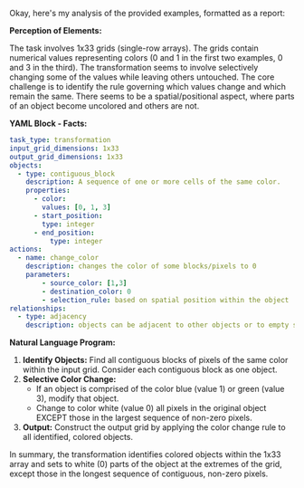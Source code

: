 Okay, here's my analysis of the provided examples, formatted as a report:

**Perception of Elements:**

The task involves 1x33 grids (single-row arrays). The grids contain numerical values representing colors (0 and 1 in the first two examples, 0 and 3 in the third). The transformation seems to involve selectively changing some of the values while leaving others untouched. The core challenge is to identify the rule governing which values change and which remain the same. There seems to be a spatial/positional aspect, where parts of an object become uncolored and others are not.

**YAML Block - Facts:**


```yaml
task_type: transformation
input_grid_dimensions: 1x33
output_grid_dimensions: 1x33
objects:
  - type: contiguous_block
    description: A sequence of one or more cells of the same color.
    properties:
      - color:
        values: [0, 1, 3]
      - start_position:
        type: integer
      - end_position:
          type: integer
actions:
  - name: change_color
    description: changes the color of some blocks/pixels to 0
    parameters:
        - source_color: [1,3]
        - destination_color: 0
        - selection_rule: based on spatial position within the object
relationships:
  - type: adjacency
    description: objects can be adjacent to other objects or to empty space
```


**Natural Language Program:**

1.  **Identify Objects:** Find all contiguous blocks of pixels of the same color within the input grid. Consider each contiguous block as one object.
2.  **Selective Color Change:**
    *   If an object is comprised of the color blue (value 1) or green (value 3), modify that object.
    *   Change to color white (value 0) all pixels in the original object EXCEPT those in the largest sequence of non-zero pixels.
3.  **Output:** Construct the output grid by applying the color change rule to all identified, colored objects.

In summary, the transformation identifies colored objects within the 1x33 array and sets to white (0) parts of the object at the extremes of the grid, except those in the longest sequence of contiguous, non-zero pixels.
